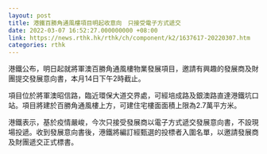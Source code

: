 ```yaml
---
layout: post
title: 港鐵百勝角通風樓項目明起收意向　只接受電子方式遞交
date: 2022-03-07 16:52:27.000000000 +08:00
link: https://news.rthk.hk/rthk/ch/component/k2/1637617-20220307.htm
categories: rthk
---
```


港鐵公布，明日起就將軍澳百勝角通風樓物業發展項目，邀請有興趣的發展商及財團提交發展意向書，本月14日下午2時截止。

項目位於將軍澳昭信路，臨近環保大道交界處，可經培成路及銀澳路直達港鐵坑口站。項目將建於百勝角通風樓上方，可建住宅樓面面積上限為2.7萬平方米。

港鐵表示，基於疫情嚴峻，今次只接受發展商以電子方式遞交發展意向書，不設現場投遞。收到發展意向書後，港鐵將編訂經甄選的投標者入圍名單，以邀請發展商及財團遞交正式標書。
